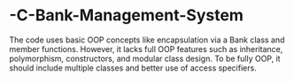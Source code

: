 # -C-Bank-Management-System
The code uses basic OOP concepts like encapsulation via a Bank class and member functions. However, it lacks full OOP features such as inheritance, polymorphism, constructors, and modular class design. To be fully OOP, it should include multiple classes and better use of access specifiers.
